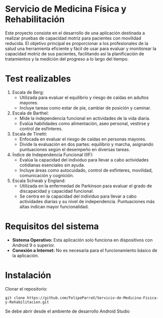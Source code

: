 # Servicio de Medicina Física y Rehabilitación
Este proyecto consiste en el desarrollo de una aplicación destinada a realizar pruebas de capacidad motriz para pacientes con movilidad reducida. El objetivo principal es proporcionar a los profesionales de la salud una herramienta eficiente y fácil de usar para evaluar y monitorear la capacidad motriz de sus pacientes, facilitando así la planificación de tratamientos y la medición del progreso a lo largo del tiempo.
# Test realizables
1. Escala de Berg:
	- Utilizada para evaluar el equilibrio y riesgo de caídas en adultos mayores.
	- Incluye tareas como estar de pie, cambiar de posición y caminar.
2. Escala de Barthel:
	* Mide la independencia funcional en actividades de la vida diaria.
	* Evalúa habilidades como alimentación, aseo personal, vestirse y control de esfínteres.
3. Escala de Tinetti:
	* Enfocada en evaluar el riesgo de caídas en personas mayores.
	* Divide la evaluación en dos partes: equilibrio y marcha, asignando puntuaciones según el desempeño en diversas tareas.
4. Índice de Independencia Funcional (IIF):
	* Evalúa la capacidad del individuo para llevar a cabo actividades cotidianas esenciales sin ayuda.
	* Incluye áreas como autocuidado, control de esfínteres, movilidad, comunicación y cognición.
5. Escala Schwab y England:
	* Utilizada en la enfermedad de Parkinson para evaluar el grado de discapacidad y capacidad funcional.
	* Se centra en la capacidad del individuo para llevar a cabo actividades diarias y su nivel de independencia. Puntuaciones más altas indican mayor funcionalidad.
# Requisitos del sistema
* **Sistema Operativo:** Esta aplicación solo funciona en dispositivos con Android 9 o superior.
* **Conexión a Internet:** No es necesaria para el funcionamiento básico de la aplicación.
# Instalación
Clonar el repositorio:
```
git clone https://github.com/FelipeParraV/Servicio-de-Medicina-Fisica-y-Rehabilitacion.git
```
Se debe abrir desde el ambiente de desarrollo Android Studio
